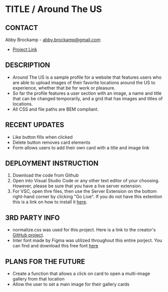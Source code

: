 # TITLE / Around The US
## CONTACT
Abby Brockamp - abby.brockamp@gmail.com
* [Project Link](https://abbybrockamp.github.io/Around-The-US/)


## DESCRIPTION

* Around The US is a sample profile for a website that features users who are able to upload images of their favorite locations around the US to experience, whether that be for work or pleasure.
* So far the profile features a user section with an image, a name and title that can be changed temporarily, and a grid that has images and titles of locations. 
* All CSS and file paths are BEM compliant.


## RECENT UPDATES

* Like button fills when clicked
* Delete button removes card elements
* Form allows users to add their own card with a title and image link


## DEPLOYMENT INSTRUCTION

1. Download the code from Github
2. Open into Visual Studio Code or any other text editor of your choosing. However, please be sure that you have a live server extension.
3. For VSC, open thre files, then use the Server Extension on the bottom right-hand corner by clicking "Go Live". If you do not have this extention this is a link on how to install it [here](https://marketplace.visualstudio.com/items?itemName=ritwickdey.LiveServer).


## 3RD PARTY INFO

* normalize.css was used for this project. Here is a link to the creator's [GitHub project](https://necolas.github.io/normalize.css/).
* Inter font made by Figma was utilized throughout this entire porject. You can find and download this free font [here](https://rsms.me/inter/)


## PLANS FOR THE FUTURE

* Create a function that allows a click on card to open a multi-image gallery from that location
* Allow the user to set a main image for their gallery cards

